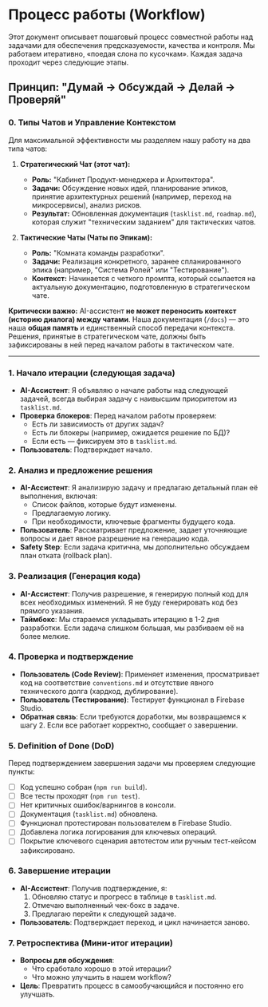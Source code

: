 # Процесс работы (Workflow)

Этот документ описывает пошаговый процесс совместной работы над задачами для обеспечения предсказуемости, качества и контроля. Мы работаем итеративно, «поедая слона по кусочкам». Каждая задача проходит через следующие этапы.

## Принцип: "Думай -> Обсуждай -> Делай -> Проверяй"

### 0. Типы Чатов и Управление Контекстом

Для максимальной эффективности мы разделяем нашу работу на два типа чатов:

1.  **Стратегический Чат (этот чат):**
    *   **Роль:** "Кабинет Продукт-менеджера и Архитектора".
    *   **Задачи:** Обсуждение новых идей, планирование эпиков, принятие архитектурных решений (например, переход на микросервисы), анализ рисков.
    *   **Результат:** Обновленная документация (`tasklist.md`, `roadmap.md`), которая служит "техническим заданием" для тактических чатов.

2.  **Тактические Чаты (Чаты по Эпикам):**
    *   **Роль:** "Комната команды разработки".
    *   **Задачи:** Реализация конкретного, заранее спланированного эпика (например, "Система Ролей" или "Тестирование").
    *   **Контекст:** Начинается с четкого промпта, который ссылается на актуальную документацию, подготовленную в стратегическом чате.

**Критически важно:** AI-ассистент **не может переносить контекст (историю диалога) между чатами**. Наша документация (`/docs`) — это наша **общая память** и единственный способ передачи контекста. Решения, принятые в стратегическом чате, должны быть зафиксированы в ней перед началом работы в тактическом чате.

---

### 1. Начало итерации (следующая задача)

-   **AI-Ассистент**: Я объявляю о начале работы над следующей задачей, всегда выбирая задачу с наивысшим приоритетом из `tasklist.md`.
-   **Проверка блокеров**: Перед началом работы проверяем:
    -   Есть ли зависимость от других задач?
    -   Есть ли блокеры (например, ожидается решение по БД)?
    -   Если есть — фиксируем это в `tasklist.md`.
-   **Пользователь**: Подтверждает начало.

### 2. Анализ и предложение решения

-   **AI-Ассистент**: Я анализирую задачу и предлагаю детальный план её выполнения, включая:
    -   Список файлов, которые будут изменены.
    -   Предлагаемую логику.
    -   При необходимости, ключевые фрагменты будущего кода.
-   **Пользователь**: Рассматривает предложение, задает уточняющие вопросы и дает явное разрешение на генерацию кода.
-   **Safety Step**: Если задача критична, мы дополнительно обсуждаем план отката (rollback plan).

### 3. Реализация (Генерация кода)

-   **AI-Ассистент**: Получив разрешение, я генерирую полный код для всех необходимых изменений. Я не буду генерировать код без прямого указания.
-   **Таймбокс**: Мы стараемся укладывать итерацию в 1-2 дня разработки. Если задача слишком большая, мы разбиваем её на более мелкие.

### 4. Проверка и подтверждение

-   **Пользователь (Code Review)**: Применяет изменения, просматривает код на соответствие `conventions.md` и отсутствие явного технического долга (хардкод, дублирование).
-   **Пользователь (Тестирование)**: Тестирует функционал в Firebase Studio.
-   **Обратная связь**: Если требуются доработки, мы возвращаемся к шагу 2. Если все работает корректно, сообщает о завершении.

### 5. Definition of Done (DoD)

Перед подтверждением завершения задачи мы проверяем следующие пункты:
-   [ ] Код успешно собран (`npm run build`).
-   [ ] Все тесты проходят (`npm run test`).
-   [ ] Нет критичных ошибок/варнингов в консоли.
-   [ ] Документация (`tasklist.md`) обновлена.
-   [ ] Функционал протестирован пользователем в Firebase Studio.
-   [ ] Добавлена логика логирования для ключевых операций.
-   [ ] Покрытие ключевого сценария автотестом или ручным тест-кейсом зафиксировано.

### 6. Завершение итерации

-   **AI-Ассистент**: Получив подтверждение, я:
    1.  Обновляю статус и прогресс в таблице в `tasklist.md`.
    2.  Отмечаю выполненный чек-бокс в задаче.
    3.  Предлагаю перейти к следующей задаче.
-   **Пользователь**: Подтверждает переход, и цикл начинается заново.

### 7. Ретроспектива (Мини-итог итерации)

-   **Вопросы для обсуждения**:
    -   Что сработало хорошо в этой итерации?
    -   Что можно улучшить в нашем workflow?
-   **Цель**: Превратить процесс в самообучающийся и постоянно его улучшать.
